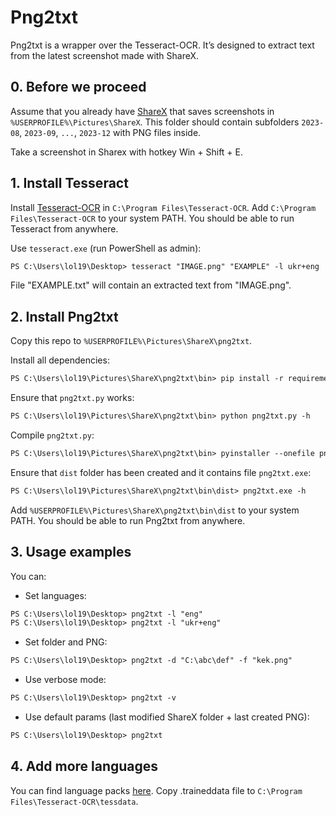# Png2txt
Png2txt is a wrapper over the Tesseract-OCR. It’s designed to extract text from the latest screenshot made with ShareX. 



## 0. Before we proceed
Assume that you already have [ShareX](https://getsharex.com/) that saves screenshots in `%USERPROFILE%\Pictures\ShareX`.
This folder should contain subfolders `2023-08`, `2023-09`, `...`, `2023-12` with PNG files inside.

Take a screenshot in Sharex with hotkey Win + Shift + E.



## 1. Install Tesseract
Install [Tesseract-OCR](https://github.com/UB-Mannheim/tesseract/wiki) in `C:\Program Files\Tesseract-OCR`.
Add `C:\Program Files\Tesseract-OCR` to your system PATH. You should be able to run Tesseract from anywhere.

Use `tesseract.exe` (run PowerShell as admin):
```ps
PS C:\Users\lol19\Desktop> tesseract "IMAGE.png" "EXAMPLE" -l ukr+eng
```
File "EXAMPLE.txt" will contain an extracted text from "IMAGE.png".



## 2. Install Png2txt
Copy this repo to `%USERPROFILE%\Pictures\ShareX\png2txt`.

Install all dependencies:
```ps
PS C:\Users\lol19\Pictures\ShareX\png2txt\bin> pip install -r requirements.txt
```

Ensure that `png2txt.py` works:
```ps 
PS C:\Users\lol19\Pictures\ShareX\png2txt\bin> python png2txt.py -h 
```

Compile `png2txt.py`:
```ps
PS C:\Users\lol19\Pictures\ShareX\png2txt\bin> pyinstaller --onefile png2txt.py
```

Ensure that `dist` folder has been created and it contains file `png2txt.exe`:
```ps
PS C:\Users\lol19\Pictures\ShareX\png2txt\bin\dist> png2txt.exe -h
```

Add `%USERPROFILE%\Pictures\ShareX\png2txt\bin\dist` to your system PATH. You should be able to run Png2txt from anywhere.


## 3. Usage examples
You can: 
* Set languages:
```ps
PS C:\Users\lol19\Desktop> png2txt -l "eng"
PS C:\Users\lol19\Desktop> png2txt -l "ukr+eng"
```

* Set folder and PNG:
```ps
PS C:\Users\lol19\Desktop> png2txt -d "C:\abc\def" -f "kek.png"
```

* Use verbose mode:
```ps
PS C:\Users\lol19\Desktop> png2txt -v
```

* Use default params (last modified ShareX folder + last created PNG):
```ps
PS C:\Users\lol19\Desktop> png2txt
```

## 4. Add more languages
You can find language packs [here](https://github.com/tesseract-ocr/tesseract/wiki/Data-Files/1467229f37bb073850344fc4c1d06b7b199e4f73).
Copy .traineddata file to `C:\Program Files\Tesseract-OCR\tessdata`.


